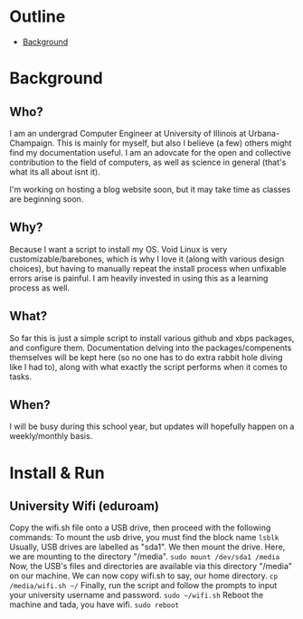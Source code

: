 # Outline
* [Background](#background)
# Background
## Who?
I am an undergrad Computer Engineer at University of Illinois at Urbana-Champaign. This is mainly for myself, but also I believe (a few) others might find my documentation useful. I am an adovcate for the open and collective contribution to the field of computers, as well as science in general (that's what its all about isnt it).

I'm working on hosting a blog website soon, but it may take time as classes are beginning soon.
## Why?
Because I want a script to install my OS. Void Linux is very customizable/barebones, which is why I love it (along with various design choices), but having to manually repeat the install process when unfixable errors arise is painful. I am heavily invested in using this as a learning process as well.
## What?
So far this is just a simple script to install various github and xbps packages, and configure them. Documentation delving into the packages/compenents themselves will be kept here (so no one has to do extra rabbit hole diving like I had to), along with what exactly the script performs when it comes to tasks.
## When?
I will be busy during this school year, but updates will hopefully happen on a weekly/monthly basis.
# Install & Run
## University Wifi (eduroam)
Copy the wifi.sh file onto a USB drive, then proceed with the following commands:
To mount the usb drive, you must find the block name
`lsblk`
Usually, USB drives are labelled as "sda1". We then mount the drive. Here, we are mounting to the directory "/media".
`sudo mount /dev/sda1 /media`
Now, the USB's files and directories are available via this directory "/media" on our machine. We can now copy wifi.sh to say, our home directory.
`cp /media/wifi.sh ~/`
Finally, run the script and follow the prompts to input your university username and password.
`sudo ~/wifi.sh`
Reboot the machine and tada, you have wifi.
`sudo reboot`

